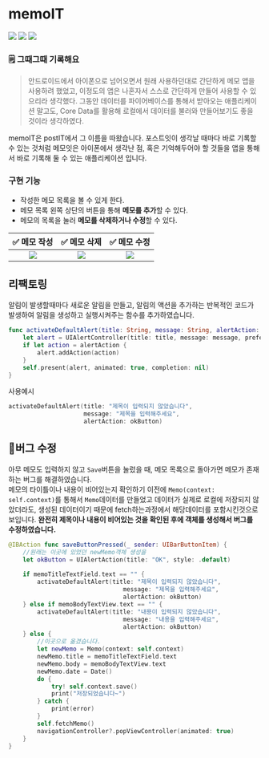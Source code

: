 # memoIT
<p>
<img src="https://img.shields.io/badge/Swift-5.2-orange?logo=swift">
<img src="https://img.shields.io/badge/Xcode-13.2.1-blue?logo=xcode">
<img src="https://img.shields.io/badge/iOS-15.2-black?logo=apple">
</p>

### 🗒 그때그때 기록해요

> 안드로이드에서 아이폰으로 넘어오면서 원래 사용하던대로 간단하게 메모 앱을 사용하려 
했었고, 이정도의 앱은 나혼자서 스스로 간단하게 만들어 사용할 수 있으리라 생각했다. 그동안
데이터를 파이어베이스를 통해서 받아오는 애플리케이션 말고도, Core Data를 활용해 로컬에서 데이터를
불러와 만들어보기도 좋을 것이라 생각하였다.

memoIT은 postIT에서 그 이름을 따왔습니다. 포스트잇이 생각날 때마다
바로 기록할 수 있는 것처럼 메모잇은 아이폰에서 생각난 점, 혹은 기억해두어야 할
것들을 앱을 통해서 바로 기록해 둘 수 있는 애플리케이션 입니다.

### 구현 기능
* 작성한 메모 목록을 볼 수 있게 한다.
* 메모 목록 왼쪽 상단의 버튼을 통해 **메모를 추가**할 수 있다.
* 메모의 목록을 눌러 **메모를 삭제하거나 수정**할 수 있다.

|✅ 메모 작성|✅ 메모 삭제|✅ 메모 수정|
|:---:|:---:|:---:|
|<img src="https://user-images.githubusercontent.com/76734067/162631647-24e4cec7-ed36-404b-ba35-777ff3004fd7.gif">|<img src="https://user-images.githubusercontent.com/76734067/162631654-5ee4b11c-9b9b-4ffc-b9f9-3f082ffe2b58.gif">|<img src="https://user-images.githubusercontent.com/76734067/162631656-1e201097-cc14-49eb-a3be-11c3dd2ab3cb.gif">|

## 리팩토링
알림이 발생할때마다 새로운 알림을 만들고, 알림의 액션을 추가하는 반복적인 코드가 발생하여 알림을 생성하고 실행시켜주는
함수를 추가하였습니다.
```swift
func activateDefaultAlert(title: String, message: String, alertAction: UIAlertAction? = nil) {
    let alert = UIAlertController(title: title, message: message, preferredStyle: .alert)
    if let action = alertAction {
        alert.addAction(action)
    }
    self.present(alert, animated: true, completion: nil)
}
```

사용예시
```swift
activateDefaultAlert(title: "제목이 입력되지 않았습니다",
                     message: "제목을 입력해주세요",
                     alertAction: okButton)
```

## 🔨버그 수정
아무 메모도 입력하지 않고 `Save`버튼을 눌렀을 때, 메모 목록으로 돌아가면 메모가 존재하는 버그를 해결하였습니다.<br>
메모의 타이틀이나 내용이 비어있는지 확인하기 이전에 `Memo(context: self.context)`를 통해서 `Memo`데이터를 만들었고
데이터가 실제로 로컬에 저장되지 않았더라도, 생성된 데이터이기 때문에 fetch하는과정에서 해당데이터를 포함시킨것으로 보입니다.
**완전히 제목이나 내용이 비어있는 것을 확인된 후에 객체를 생성해서 버그를 수정하였습니다.**
```swift
@IBAction func saveButtonPressed(_ sender: UIBarButtonItem) {
    //원래는 이곳에 있었던 newMemo객체 생성을
    let okButton = UIAlertAction(title: "OK", style: .default)
    
    if memoTitleTextField.text == "" {
        activateDefaultAlert(title: "제목이 입력되지 않았습니다",
                                message: "제목을 입력해주세요",
                                alertAction: okButton)
    } else if memoBodyTextView.text == "" {
        activateDefaultAlert(title: "내용이 입력되지 않았습니다",
                                message: "내용을 입력해주세요",
                                alertAction: okButton)
    } else {
        //이곳으로 옮겼습니다.
        let newMemo = Memo(context: self.context)
        newMemo.title = memoTitleTextField.text
        newMemo.body = memoBodyTextView.text
        newMemo.date = Date()
        do {
            try! self.context.save()
            print("저장되었습니다~")
        } catch {
            print(error)
        }
        self.fetchMemo()
        navigationController?.popViewController(animated: true)
    }
}
```